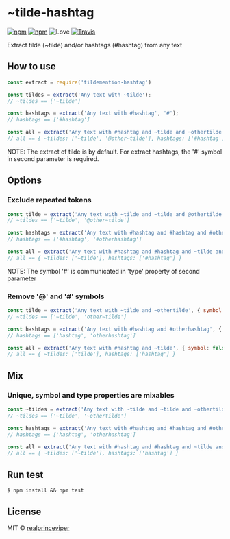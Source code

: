 # ~tilde-hashtag
[![npm](https://img.shields.io/npm/v/~tilde-hashtag.svg?style=flat-square)](https://www.npmjs.com/package/~tilde-hashtag) [![npm](https://img.shields.io/npm/dw/~tilde-hashtag.svg?style=flat-square)](https://www.npmjs.com/package/~tilde-hashtag) ![Love](https://img.shields.io/badge/love-max-brightgreen.svg?style=flat-square) [![Travis](https://img.shields.io/travis/lmfresneda/~tilde-hashtag.svg?style=flat-square)](https://travis-ci.org/lmfresneda/~tilde-hashtag)

Extract tilde (~tilde) and/or hashtags (#hashtag) from any text

## How to use

```javascript
const extract = require('tildemention-hashtag')

const tildes = extract('Any text with ~tilde');
// ~tildes == ['~tilde']

const hashtags = extract('Any text with #hashtag', '#');
// hashtags == ['#hashtag']

const all = extract('Any text with #hashtag and ~tilde and ~othertilde', 'all');
// all == { ~tildes: ['~tilde', '@other~tilde'], hashtags: ['#hashtag'] }
```

NOTE: The extract of tilde is by default. For extract hashtags, the '#' symbol in second parameter is required.

## Options

### Exclude repeated tokens

```javascript
const tilde = extract('Any text with ~tilde and ~tilde and @othertilde', { unique: true });
// ~tildes == ['~tilde', '@other~tilde']

const hashtags = extract('Any text with #hashtag and #hashtag and #otherhashtag', { unique: true, type: '#' });
// hashtags == ['#hashtag', '#otherhashtag']

const all = extract('Any text with #hashtag and #hashtag and ~tilde and ~tilde', { unique: true, type: 'all' });
// all == { ~tildes: ['~tilde'], hashtags: ['#hashtag'] }
```

NOTE: The symbol '#' is communicated in 'type' property of second parameter

### Remove '@' and '#' symbols

```javascript
const tilde = extract('Any text with ~tilde and ~othertilde', { symbol: false });
// ~tildes == ['~tilde', 'other~tilde']

const hashtags = extract('Any text with #hashtag and #otherhashtag', { symbol: false, type: '#' });
// hashtags == ['hashtag', 'otherhashtag']

const all = extract('Any text with #hashtag and ~tilde', { symbol: false, type: 'all' });
// all == { ~tildes: ['tilde'], hashtags: ['hashtag'] }
```

## Mix

### Unique, symbol and type properties are mixables

```javascript
const ~tildes = extract('Any text with ~tilde and ~tilde and ~othertilde', { symbol: false, unique: true });
// ~tildes == ['~tilde', '~othertilde']

const hashtags = extract('Any text with #hashtag and #hashtag and #otherhashtag', { symbol: false, unique: true, type: '#' });
// hashtags == ['hashtag', 'otherhashtag']

const all = extract('Any text with #hashtag and #hashtag and ~tilde and ~tilde', { symbol: false, unique: true, type: 'all' });
// all == { ~tildes: ['~tilde'], hashtags: ['hashtag'] }
```

## Run test

```
$ npm install && npm test
```

## License

MIT © [realprinceviper](https://github.com/realprinceviper)
